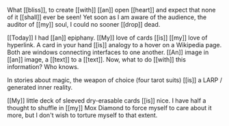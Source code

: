What [[bliss]], to create [[with]] [[an]] open [[heart]] and expect that none of it [[shall]] ever be seen! Yet soon as I am aware of the audience, the auditor of [[my]] soul, I could no sooner [[drop]] dead.

[[Today]] I had [[an]] epiphany. [[My]] love of cards [[is]] [[my]] love of hyperlink. A card in your hand [[is]] analogy to a hover on a Wikipedia page. Both are windows connecting interfaces to one another. [[An]] image in [[an]] image, a [[text]] to a [[text]]. Now, what to do [[with]] this information? Who knows.

In stories about magic, the weapon of choice (four tarot suits) [[is]] a LARP / generated inner reality.

[[My]] little deck of sleeved dry-erasable cards [[is]] nice. I have half a thought to shuffle in [[my]] Mox Diamond to force myself to care about it more, but I don't wish to torture myself to that extent.